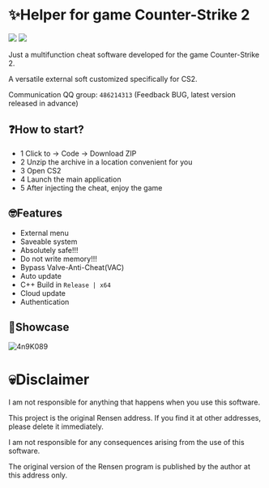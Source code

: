 # ✨Helper for game Counter-Strike 2
</h1>
<a href="https://store.steampowered.com/app/730/CounterStrike_2"><img src="https://img.shields.io/badge/Game-CS2-red.svg?style=flat&logo=data:image/svg%2bxml;base64,PHN2ZyB4bWxucz0iaHR0cDovL3d3dy53My5vcmcvMjAwMC9zdmciIHZlcnNpb249IjEiIHdpZHRoPSI2MDAiIGhlaWdodD0iNjAwIj48cGF0aCBkPSJNMTI5IDExMWMtNTUgNC05MyA2Ni05MyA3OEwwIDM5OGMtMiA3MCAzNiA5MiA2OSA5MWgxYzc5IDAgODctNTcgMTMwLTEyOGgyMDFjNDMgNzEgNTAgMTI4IDEyOSAxMjhoMWMzMyAxIDcxLTIxIDY5LTkxbC0zNi0yMDljMC0xMi00MC03OC05OC03OGgtMTBjLTYzIDAtOTIgMzUtOTIgNDJIMjM2YzAtNy0yOS00Mi05Mi00MmgtMTV6IiBmaWxsPSIjZmZmIi8+PC9zdmc+"></a>
<a href="https://en.wikipedia.org/wiki/C%2B%2B"><img src="https://img.shields.io/badge/build-C++-blue?style=flat&label=Language&logo=visualstudio&logoColor=%231082c3"></a>
</p>
Just a multifunction cheat software developed for the game Counter-Strike 2.

A versatile external soft customized specifically for CS2.

Communication QQ group: `486214313` (Feedback BUG, ​​latest version released in advance)

## ❓How to start?
- 1 Click to -> Code -> Download ZIP
- 2 Unzip the archive in a location convenient for you
- 3 Open CS2
- 4 Launch the main application
- 5 After injecting the cheat, enjoy the game

## 🤓Features
- External menu
- Saveable system
- Absolutely safe!!!
- Do not write memory!!!
- Bypass Valve-Anti-Cheat(VAC)
- Auto update
- C++ Build in `Release | x64`
- Cloud update
- Authentication
## 🤩Showcase
![4n9K089](https://github.com/user-attachments/assets/af6eadf4-2349-4789-a111-aeed55110150)

# 💀Disclaimer
I am not responsible for anything that happens when you use this software.

This project is the original Rensen address. If you find it at other addresses, please delete it immediately.

I am not responsible for any consequences arising from the use of this software.

The original version of the Rensen program is published by the author at this address only.


